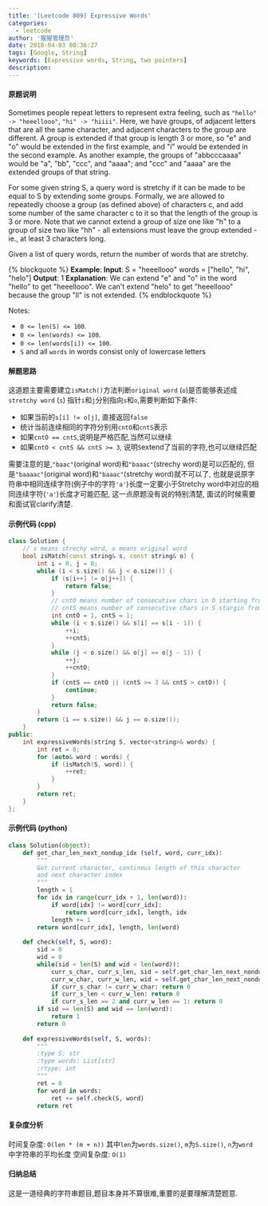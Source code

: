 ```yaml
---
title: '[Leetcode 809] Expressive Words'
categories:
  - leetcode
author: '猩猩管理员'
date: 2018-04-03 00:36:27
tags: [Google, String]
keywords: [Expressive words, String, two pointers]
description:
---
```

#### 原题说明
Sometimes people repeat letters to represent extra feeling, such as `"hello" -> "heeellooo"`, `"hi" -> "hiiii"`.  Here, we have groups, of adjacent letters that are all the same character, and adjacent characters to the group are different.  A group is extended if that group is length 3 or more, so "e" and "o" would be extended in the first example, and "i" would be extended in the second example.  As another example, the groups of "abbcccaaaa" would be "a", "bb", "ccc", and "aaaa"; and "ccc" and "aaaa" are the extended groups of that string.

For some given string S, a query word is stretchy if it can be made to be equal to S by extending some groups.  Formally, we are allowed to repeatedly choose a group (as defined above) of characters c, and add some number of the same character c to it so that the length of the group is 3 or more.  Note that we cannot extend a group of size one like "h" to a group of size two like "hh" - all extensions must leave the group extended - ie., at least 3 characters long.

Given a list of query words, return the number of words that are stretchy. 

{% blockquote %}
**Example**:
**Input**: 
S = "heeellooo"
words = ["hello", "hi", "helo"]
**Output**: 1
**Explanation**: 
We can extend "e" and "o" in the word "hello" to get "heeellooo".
We can't extend "helo" to get "heeellooo" because the group "ll" is not extended.
{% endblockquote %}

Notes:

- `0 <= len(S) <= 100`.
- `0 <= len(words) <= 100`.
- `0 <= len(words[i]) <= 100`.
- `S` and all `words` in words consist only of lowercase letters

#### 解题思路
这道题主要需要建立`isMatch()`方法判断`original word` (`o`)是否能够表述成`stretchy word` (`s`)
指针`i`和`j`分别指向`s`和`o`,需要判断如下条件:
- 如果当前的`s[i] != o[j]`, 直接返回`false`
- 统计当前连续相同的字符分别用`cntO`和`cntS`表示
- 如果`cntO == cntS`,说明是严格匹配,当然可以继续
- 如果`cntO < cntS && cntS >= 3`, 说明`S`extend了当前的字符,也可以继续匹配

需要注意的是,`"baac"`(original word)和`"baaac"`(strechy word)是可以匹配的, 但是`"baaaac"`(original word)和`"baaac"`(stretchy word)就不可以了, 也就是说原字符串中相同连续字符(例子中的字符`'a'`)长度一定要小于Stretchy word中对应的相同连续字符(`'a'`)长度才可能匹配, 这一点原题没有说的特别清楚, 面试的时候需要和面试官clarify清楚.

#### 示例代码 (cpp)
```cpp
class Solution {
    // s means strechy word, o means original word
    bool isMatch(const string& s, const string& o) {
        int i = 0, j = 0;
        while (i < s.size() && j < o.size()) {
            if (s[i++] != o[j++]) {
                return false;
            }
            // cntO means number of consecutive chars in O starting from i - 1
            // cntS means number of consecutive chars in S stargin from j - 1
            int cntO = 1, cntS = 1;
            while (i < s.size() && s[i] == s[i - 1]) {
                ++i;
                ++cntS;
            }
            while (j < o.size() && o[j] == o[j - 1]) {
                ++j;
                ++cntO;
            }
            if (cntS == cntO || (cntS >= 3 && cntS > cntO)) {
                continue;
            }
            return false;
        }
        return (i == s.size() && j == o.size());
    }
public:
    int expressiveWords(string S, vector<string>& words) {
        int ret = 0;
        for (auto& word : words) {
            if (isMatch(S, word)) {
                ++ret;
            }
        }
        return ret;
    }
};
```

#### 示例代码 (python)
```python
class Solution(object):
    def get_char_len_next_nondup_idx (self, word, curr_idx):
        """
        Get current character, continous length of this charactor
        and next character index
        """
        length = 1
        for idx in range(curr_idx + 1, len(word)):
            if word[idx] != word[curr_idx]:
                return word[curr_idx], length, idx
            length += 1
        return word[curr_idx], length, len(word)
    
    def check(self, S, word):
        sid = 0
        wid = 0
        while(sid < len(S) and wid < len(word)):
            curr_s_char, curr_s_len, sid = self.get_char_len_next_nondup_idx(S, sid)
            curr_w_char, curr_w_len, wid = self.get_char_len_next_nondup_idx(word, wid)
            if curr_s_char != curr_w_char: return 0
            if curr_s_len < curr_w_len: return 0
            if curr_s_len == 2 and curr_w_len == 1: return 0
        if sid == len(S) and wid == len(word):
            return 1
        return 0
                    
    def expressiveWords(self, S, words):
        """
        :type S: str
        :type words: List[str]
        :rtype: int
        """
        ret = 0
        for word in words:
            ret += self.check(S, word)
        return ret
```

#### 复杂度分析
时间复杂度: `O(len * (m + n))` 其中`len`为`words.size()`, `m`为`S.size()`, `n`为`word`中字符串的平均长度
空间复杂度: `O(1)` 

#### 归纳总结
这是一道经典的字符串题目,题目本身并不算很难,重要的是要理解清楚题意.
